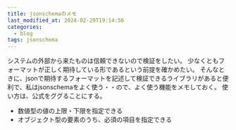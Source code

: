 ```yaml
---
title: jsonschemaのメモ
last_modified_at: 2024-02-29T19:14:56
categories:
  - blog
tags: jsonschema
---
```


システムの外部から来たものは信頼できないので検証をしたい。
少なくともフォーマットが正しく期待している形であるという前提を確かめたい。
そんなときに、jsonで期待するフォーマットを記述して検証できるライブラリがあると便利で、私はjsonschemaをよく使う・・ので、よく使う機能をメモしておく。
使い方は、公式をググることにする。

- 数値型の値の上限・下限を指定できる
- オブジェクト型の要素のうち、必須の項目を指定できる
